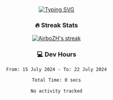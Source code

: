 
<div align="center">
  <a href="https://git.io/typing-svg"><img src="https://readme-typing-svg.demolab.com?font=Fira+Code&size=30&pause=1000&color=33F7F5&center=true&vCenter=true&width=435&lines=Hi+there+%F0%9F%91%8B+I+am+AirboZH+;Welcome+to+my+Github" alt="Typing SVG" /></a>

<h3>🔥 Streak Stats</h3>

<!-- GitHub Readme Streak Stats - https://github.com/DenverCoder1/github-readme-streak-stats -->
<p>
  <a href="https://github.com/DenverCoder1/github-readme-streak-stats">
    <img title="🔥 Get streak stats for your profile at git.io/streak-stats" alt="AirboZH's streak" src="https://streak-stats.demolab.com/?user=AirboZH&theme=monokai-metallian&hide_border=true"/>
  </a>
</p>

<h3>💻 Dev Hours</h3>
<!--START_SECTION:waka-->

```txt
From: 15 July 2024 - To: 22 July 2024

Total Time: 0 secs

No activity tracked
```

<!--END_SECTION:waka-->
</div>  
